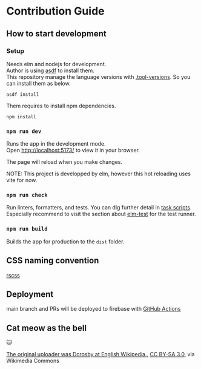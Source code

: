 # Contribution Guide

## How to start development

### Setup

Needs elm and nodejs for development.\
Author is using [asdf](https://asdf-vm.com/) to install them.\
This repository manage the language versions with [.tool-versions](.tool-versions). So you can install them as below.

`asdf install`

Them requires to install npm dependencies.

`npm install`

### `npm run dev`

Runs the app in the development mode.<br />
Open [http://localhost:5173/](http://localhost:5173/) to view it in your browser.

The page will reload when you make changes.<br />

NOTE: This project is developped by elm, however this hot reloading uses vite for now.

### `npm run check`

Run linters, formatters, and tests. You can dig further detail in [task scripts](package.json).
Especially recommend to visit the section about [elm-test](https://package.elm-lang.org/packages/elm-explorations/test/latest) for the test runner.

### `npm run build`

Builds the app for production to the `dist` folder.<br />

## CSS naming convention

[rscss](https://github.com/rstacruz/rscss)

## Deployment

main branch and PRs will be deployed to firebase with [GitHub Actions](.github/workflows/)

## Cat meow as the bell

:cat:

<a href="https://commons.wikimedia.org/wiki/File:Meow.ogg">The original uploader was Dcrosby at English Wikipedia.</a>, <a href="http://creativecommons.org/licenses/by-sa/3.0/">CC BY-SA 3.0</a>, via Wikimedia Commons
